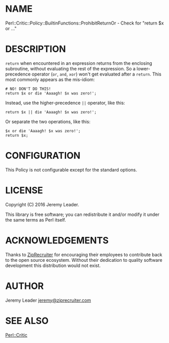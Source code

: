 # NAME

Perl::Critic::Policy::BuiltinFunctions::ProhibitReturnOr - Check for "return $x or ..."

# DESCRIPTION

`return` when encountered in an expression returns from the enclosing
subroutine, without evaluating the rest of the expression. So a
lower-precedence operator (`or`, `and`, `xor`) won't get evaluated
after a `return`. This most commonly appears as the mis-idiom:

    # NO! DON'T DO THIS!
    return $x or die 'Aaaagh! $x was zero!';

Instead, use the higher-precedence `||` operator, like  this:

    return $x || die 'Aaaagh! $x was zero!';

Or separate the two operations, like this:

    $x or die 'Aaaagh! $x was zero!';
    return $x;

# CONFIGURATION

This Policy is not configurable except for the standard options.

# LICENSE

Copyright (C) 2016 Jeremy Leader.

This library is free software; you can redistribute it and/or modify
it under the same terms as Perl itself.

# ACKNOWLEDGEMENTS

Thanks to [ZipRecruiter](https://www.ziprecruiter.com/)
for encouraging their employees to contribute back to the open
source ecosystem.  Without their dedication to quality software
development this distribution would not exist.

# AUTHOR

Jeremy Leader <jeremy@ziprecruiter.com>

# SEE ALSO

[Perl::Critic](https://metacpan.org/pod/Perl::Critic)
